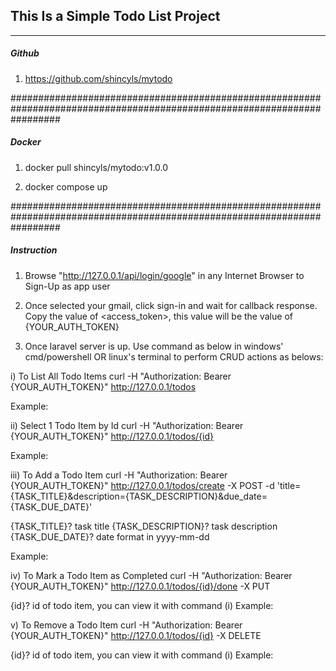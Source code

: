 <h2>This Is a Simple Todo List Project</h2>

<hr>

<h5>Github</h5>

1) https://github.com/shincyls/mytodo

#########################################################################################################################

<h5>Docker</h5>

1) docker pull shincyls/mytodo:v1.0.0

2) docker compose up

#########################################################################################################################

<h5>Instruction</h5>

1) Browse "http://127.0.0.1/api/login/google" in any Internet Browser to Sign-Up as app user

2) Once selected your gmail, click sign-in and wait for callback response.
Copy the value of <access_token>, this value will be the value of {YOUR_AUTH_TOKEN}

3) Once laravel server is up. Use command as below in windows' cmd/powershell OR linux's terminal to perform CRUD actions as belows:

i) To List All Todo Items
curl -H "Authorization: Bearer {YOUR_AUTH_TOKEN}" http://127.0.0.1/todos

Example: 


ii) Select 1 Todo Item by Id
curl -H "Authorization: Bearer {YOUR_AUTH_TOKEN}" http://127.0.0.1/todos/{id}

Example: 

   
iii) To Add a Todo Item
curl -H "Authorization: Bearer {YOUR_AUTH_TOKEN}" http://127.0.0.1/todos/create -X POST 
-d 'title={TASK_TITLE}&description={TASK_DESCRIPTION}&due_date={TASK_DUE_DATE}'

{TASK_TITLE}? task title
{TASK_DESCRIPTION}? task description
{TASK_DUE_DATE}? date format in yyyy-mm-dd

Example: 


iv) To Mark a Todo Item as Completed
curl -H "Authorization: Bearer {YOUR_AUTH_TOKEN}" http://127.0.0.1/todos/{id}/done -X PUT

{id}? id of todo item, you can view it with command (i)
Example: 

v) To Remove a Todo Item
curl -H "Authorization: Bearer {YOUR_AUTH_TOKEN}" http://127.0.0.1/todos/{id} -X DELETE

{id}? id of todo item, you can view it with command (i)
Example: 
 
